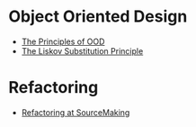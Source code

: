 # Object Oriented Design

* [The Principles of OOD](http://butunclebob.com/ArticleS.UncleBob.PrinciplesOfOod)
* [The Liskov Substitution Principle](http://web.archive.org/web/20110722014513/http://www.objectmentor.com/resources/articles/lsp.pdf)

# Refactoring

* [Refactoring at SourceMaking](http://sourcemaking.com/refactoring)
